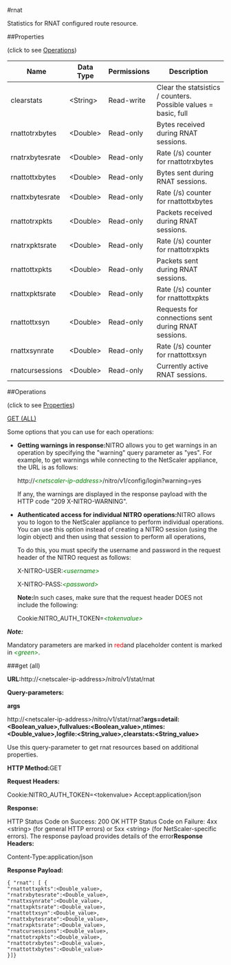 #rnat

Statistics for RNAT configured route resource.


##Properties 
<span>(click to see [Operations](#opera))</span>


<table><thead><tr><th>Name</th><th>Data Type</th><th>Permissions</th><th>Description</th></tr></thead><tbody><tr><td>clearstats</td><td>&lt;String></td><td>Read-write</td><td>Clear the statsistics / counters.<br>Possible values = basic, full</td></tr><tr><td>rnattotrxbytes</td><td>&lt;Double></td><td>Read-only</td><td>Bytes received during RNAT sessions.</td></tr><tr><td>rnatrxbytesrate</td><td>&lt;Double></td><td>Read-only</td><td>Rate (/s) counter for rnattotrxbytes</td></tr><tr><td>rnattottxbytes</td><td>&lt;Double></td><td>Read-only</td><td>Bytes sent during RNAT sessions.</td></tr><tr><td>rnattxbytesrate</td><td>&lt;Double></td><td>Read-only</td><td>Rate (/s) counter for rnattottxbytes</td></tr><tr><td>rnattotrxpkts</td><td>&lt;Double></td><td>Read-only</td><td>Packets received during RNAT sessions.</td></tr><tr><td>rnatrxpktsrate</td><td>&lt;Double></td><td>Read-only</td><td>Rate (/s) counter for rnattotrxpkts</td></tr><tr><td>rnattottxpkts</td><td>&lt;Double></td><td>Read-only</td><td>Packets sent during RNAT sessions.</td></tr><tr><td>rnattxpktsrate</td><td>&lt;Double></td><td>Read-only</td><td>Rate (/s) counter for rnattottxpkts</td></tr><tr><td>rnattottxsyn</td><td>&lt;Double></td><td>Read-only</td><td>Requests for connections sent during RNAT sessions.</td></tr><tr><td>rnattxsynrate</td><td>&lt;Double></td><td>Read-only</td><td>Rate (/s) counter for rnattottxsyn</td></tr><tr><td>rnatcursessions</td><td>&lt;Double></td><td>Read-only</td><td>Currently active RNAT sessions.</td></tr></tbody></table>
##Operations 
<span>(click to see [Properties](#prope))</span>


[GET (ALL)](#get-)


Some options that you can use for each operations:
<ul><li><p><b>Getting warnings in response:</b>NITRO allows you to get warnings in an operation by specifying the "warning" query parameter as "yes". For example, to get warnings while connecting to the NetScaler appliance, the URL is as follows:</p><p>http://<span style="color:green;font-style:italic;">&lt;netscaler-ip-address&gt;</span>/nitro/v1/config/login?warning=yes</p><p>If any, the warnings are displayed in the response payload with the HTTP code "209 X-NITRO-WARNING".</p></li><li><p><b>Authenticated access for individual NITRO operations:</b>NITRO allows you to logon to the NetScaler appliance to perform individual operations. You can use this option instead of creating a NITRO session (using the login object) and then using that session to perform all operations,</p><p>To do this, you must specify the username and password in the request header of the NITRO request as follows:</p><p>X-NITRO-USER:<span style="color:green;font-style:italic;">&lt;username&gt;</span></p><p>X-NITRO-PASS:<span style="color:green;font-style:italic;">&lt;password&gt;</span></p><p><b>Note:</b>In such cases, make sure that the request header DOES not include the following:</p><p>Cookie:NITRO_AUTH_TOKEN=<span style="color:green;font-style:italic;">&lt;tokenvalue&gt;</span></p></li></ul>



***Note:*** 
Mandatory parameters are marked in <span style="color:#FF0000;">red</span>and placeholder content is marked in <span style="color:green;font-style:italic">&lt;green&gt;</span>.

###get (all)



<b>URL:</b>http://&lt;netscaler-ip-address&gt;/nitro/v1/stat/rnat
<b>Query-parameters:</b>
<b>args</b>
http://&lt;netscaler-ip-address&gt;/nitro/v1/stat/rnat?<b>args=detail:&lt;Boolean_value&gt;,fullvalues:&lt;Boolean_value&gt;,ntimes:&lt;Double_value&gt;,logfile:&lt;String_value&gt;,clearstats:&lt;String_value&gt;</b>
Use this query-parameter to get rnat resources based on additional properties.



<b>HTTP Method:</b>GET
<b>Request Headers:</b>

Cookie:NITRO_AUTH_TOKEN=&lt;tokenvalue&gt;Accept:application/json

<b>Response:</b>
HTTP Status Code on Success: 200 OKHTTP Status Code on Failure: 4xx &lt;string&gt; (for general HTTP errors) or 5xx &lt;string&gt; (for NetScaler-specific errors). The response payload provides details of the error<b>Response Headers:</b>

Content-Type:application/json

<b>Response Payload: </b>```{ "rnat": [ {"rnattottxpkts":<Double_value>,"rnatrxbytesrate":<Double_value>,"rnattxsynrate":<Double_value>,"rnattxpktsrate":<Double_value>,"rnattottxsyn":<Double_value>,"rnattxbytesrate":<Double_value>,"rnatrxpktsrate":<Double_value>,"rnatcursessions":<Double_value>,"rnattotrxpkts":<Double_value>,"rnattotrxbytes":<Double_value>,"rnattottxbytes":<Double_value>}]}```



